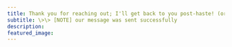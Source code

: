 ```yaml
---
title: Thank you for reaching out; I'll get back to you post-haste! (or rather, ASAP)
subtitle: \>\> [NOTE] our message was sent successfully
description: 
featured_image:
---
```

